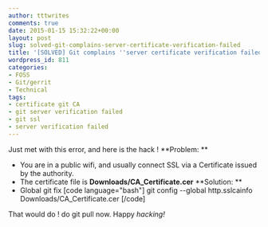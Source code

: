 ```yaml
---
author: tttwrites
comments: true
date: 2015-01-15 15:32:22+00:00
layout: post
slug: solved-git-complains-server-certificate-verification-failed
title: '[SOLVED] Git complains ''server certificate verification failed''!'
wordpress_id: 811
categories:
- FOSS
- Git/gerrit
- Technical
tags:
- certificate git CA
- git server verification failed
- git ssl
- server verification failed
---
```


Just met with this error, and here is the hack ! 
**Problem: **
* You are in a public wifi, and usually connect SSL via a Certificate issued by the authority.
* The certificate file is **Downloads/CA_Certificate.cer**
**Solution: **
* Global git fix 
[code language="bash"]
git config --global http.sslcainfo Downloads/CA_Certificate.cer
[/code]

That would do ! do git pull now. 
Happy _hacking!_

